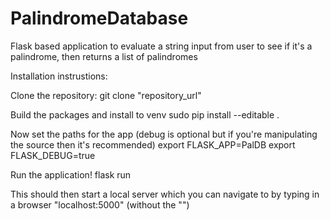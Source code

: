# PalindromeDatabase
Flask based application to evaluate a string input from user to see if it's a palindrome, then returns a list of palindromes 

Installation instrustions:

Clone the repository:
    git clone "repository_url"

Build the packages and install to venv
    sudo pip install --editable .

Now set the paths for the app (debug is optional but if you're manipulating the source then it's recommended)
    export FLASK_APP=PalDB
    export FLASK_DEBUG=true

Run the application!
    flask run

This should then start a local server which you can navigate to by typing in a browser "localhost:5000" (without the "")
 
